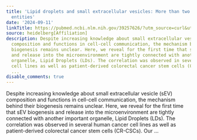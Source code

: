 ```yaml
---
title: 'Lipid droplets and small extracellular vesicles: More than two independent
  entities'
date: '2024-09-11'
linkTitle: https://pubmed.ncbi.nlm.nih.gov/39257626/?utm_source=curl&utm_medium=rss&utm_campaign=pubmed-2&utm_content=1FakS-2QOkCT8HsMOQP1bCRQ4YzyumYOmxmF0moLsQ3dFB1E9V&fc=20220326224207&ff=20240911183637&v=2.18.0.post9+e462414
source: heidelberg[Affiliation]
description: Despite increasing knowledge about small extracellular vesicle (sEV)
  composition and functions in cell-cell communication, the mechanism behind their
  biogenesis remains unclear. Here, we reveal for the first time that sEV biogenesis
  and release into the microenvironment are tightly connected with another important
  organelle, Lipid Droplets (LDs). The correlation was observed in several human cancer
  cell lines as well as patient-derived colorectal cancer stem cells (CR-CSCs). Our
  ...
disable_comments: true
---
```

Despite increasing knowledge about small extracellular vesicle (sEV) composition and functions in cell-cell communication, the mechanism behind their biogenesis remains unclear. Here, we reveal for the first time that sEV biogenesis and release into the microenvironment are tightly connected with another important organelle, Lipid Droplets (LDs). The correlation was observed in several human cancer cell lines as well as patient-derived colorectal cancer stem cells (CR-CSCs). Our ...